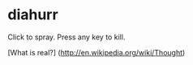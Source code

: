 diahurr
=======

Click to spray. Press any key to kill.

[What is real?] (http://en.wikipedia.org/wiki/Thought)